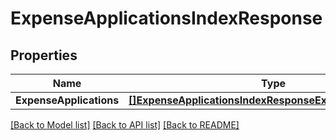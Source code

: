 # ExpenseApplicationsIndexResponse

## Properties

Name | Type | Description | Notes
------------ | ------------- | ------------- | -------------
**ExpenseApplications** | [**[]ExpenseApplicationsIndexResponseExpenseApplications**](expenseApplicationsIndexResponse_expense_applications.md) |  | 

[[Back to Model list]](../README.md#documentation-for-models) [[Back to API list]](../README.md#documentation-for-api-endpoints) [[Back to README]](../README.md)


